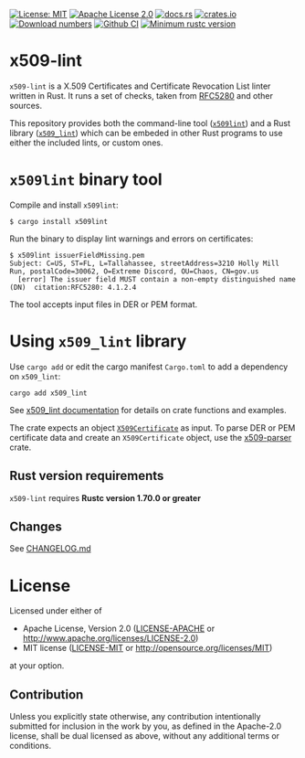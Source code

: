 [![License: MIT](https://img.shields.io/badge/License-MIT-yellow.svg)](./LICENSE-MIT)
[![Apache License 2.0](https://img.shields.io/badge/License-Apache%202.0-blue.svg)](./LICENSE-APACHE)
[![docs.rs](https://docs.rs/x509_lint/badge.svg)](https://docs.rs/x509_lint)
[![crates.io](https://img.shields.io/crates/v/x509_lint.svg)](https://crates.io/crates/x509_lint)
[![Download numbers](https://img.shields.io/crates/d/x509_lint.svg)](https://crates.io/crates/x509_lint)
[![Github CI](https://github.com/chifflier/x509-lint/workflows/Continuous%20integration/badge.svg)](https://github.com/chifflier/x509-lint/actions)
[![Minimum rustc version](https://img.shields.io/badge/rustc-1.70.0+-lightgray.svg)](#rust-version-requirements)

# x509-lint

`x509-lint` is a X.509 Certificates and Certificate Revocation List linter written in Rust.
It runs a set of checks, taken from
[RFC5280](https://datatracker.ietf.org/doc/html/rfc5280) and other sources.

This repository provides both the command-line tool ([`x509lint`](https://crates.io/crates/x509lint))
and a Rust library ([`x509_lint`](https://crates.io/crates/x509_lint)) which can be
embeded in other Rust programs to use either the included lints, or custom ones.

# `x509lint` binary tool

Compile and install `x509lint`:
```shell
$ cargo install x509lint
```

Run the binary to display lint warnings and errors on certificates:
```shell
$ x509lint issuerFieldMissing.pem
Subject: C=US, ST=FL, L=Tallahassee, streetAddress=3210 Holly Mill Run, postalCode=30062, O=Extreme Discord, OU=Chaos, CN=gov.us
  [error] The issuer field MUST contain a non-empty distinguished name (DN)  citation:RFC5280: 4.1.2.4
```

The tool accepts input files in DER or PEM format.

# Using `x509_lint` library

Use `cargo add` or edit the cargo manifest `Cargo.toml` to add a dependency on `x509_lint`:
```
cargo add x509_lint
```

See [x509_lint documentation](https://docs.rs/x509-lint/) for details on crate functions and examples.

The crate expects an object [`X509Certificate`](https://docs.rs/x509-parser/latest/x509_parser/certificate/struct.X509Certificate.html) as input.
To parse DER or PEM certificate data and create an `X509Certificate` object, use the [x509-parser](https://crates.io/crates/x509-parser/) crate.

## Rust version requirements

`x509-lint` requires **Rustc version 1.70.0 or greater**

## Changes

See [CHANGELOG.md](CHANGELOG.md)

# License

Licensed under either of

 * Apache License, Version 2.0
   ([LICENSE-APACHE](LICENSE-APACHE) or http://www.apache.org/licenses/LICENSE-2.0)
 * MIT license
   ([LICENSE-MIT](LICENSE-MIT) or http://opensource.org/licenses/MIT)

at your option.

## Contribution

Unless you explicitly state otherwise, any contribution intentionally submitted
for inclusion in the work by you, as defined in the Apache-2.0 license, shall be
dual licensed as above, without any additional terms or conditions.
